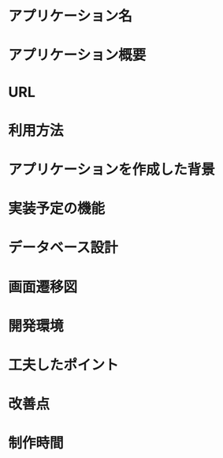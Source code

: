 # アプリケーション名
# アプリケーション概要
# URL
# 利用方法
# アプリケーションを作成した背景
# 実装予定の機能
# データベース設計
# 画面遷移図
# 開発環境
# 工夫したポイント
# 改善点
# 制作時間
